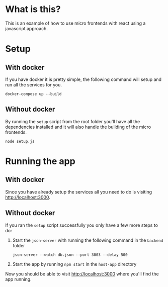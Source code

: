 # What is this?

This is an example of how to use micro frontends with react using a javascript approach.

# Setup

## With docker

If you have docker it is pretty simple, the following command will setup and run all the services for you.

`docker-compose up --build`

## Without docker

By running the `setup` script from the root folder you'll have all the dependencies installed and it will also handle the building of the micro frontends.

`node setup.js`

# Running the app

## With docker

Since you have already setup the services all you need to do is visiting [http://localhost:3000](http://localhost:3000).

## Without docker

If you ran the `setup` script successfully you only have a few more steps to do:

1. Start the `json-server` with running the following command in the `backend` folder

   `json-server --watch db.json --port 3003 --delay 500`

2. Start the app by running `npm start` in the `host-app` directory

Now you should be able to visit [http://localhost:3000](http://localhost:3000) where you'll find the app running.
